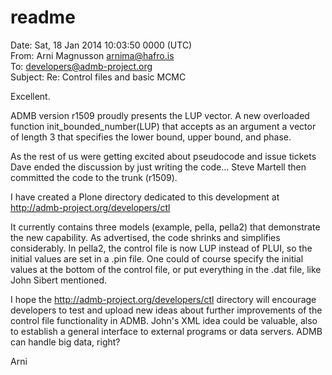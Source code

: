 #  readme

Date: Sat, 18 Jan 2014 10:03:50 0000 (UTC)  
From: Arni Magnusson <arnima@hafro.is>  
To: developers@admb-project.org  
Subject: Re: Control files and basic MCMC  
  
Excellent.  
  
ADMB version r1509 proudly presents the LUP vector. A new overloaded function init_bounded_number(LUP) that accepts as an argument a vector of length 3 that specifies the lower bound, upper bound, and phase.  
  
As the rest of us were getting excited about pseudocode and issue tickets Dave ended the discussion by just writing the code... Steve Martell then committed the code to the trunk (r1509).  
  
I have created a Plone directory dedicated to this development at http://admb-project.org/developers/ctl  
  
It currently contains three models (example, pella, pella2) that demonstrate the new capability. As advertised, the code shrinks and simplifies considerably. In pella2, the control file is now LUP instead of PLUI, so the initial values are set in a .pin file. One could of course specify the initial values at the bottom of the control file, or put everything in the .dat file, like John Sibert mentioned.  
  
I hope the http://admb-project.org/developers/ctl directory will encourage developers to test and upload new ideas about further improvements of the control file functionality in ADMB. John's XML idea could be valuable, also to establish a general interface to external programs or data servers. ADMB can handle big data, right?  
  
Arni  
  
